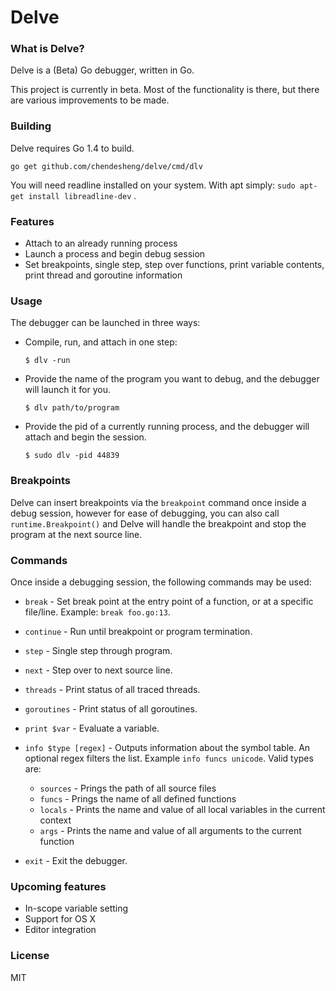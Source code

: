 # Delve

### What is Delve?

Delve is a (Beta) Go debugger, written in Go.

This project is currently in beta. Most of the functionality is there, but there are various improvements to be made.

### Building

Delve requires Go 1.4 to build.

```
go get github.com/chendesheng/delve/cmd/dlv
```

You will need readline installed on your system. With apt simply: `sudo apt-get install libreadline-dev` .

### Features

* Attach to an already running process
* Launch a process and begin debug session
* Set breakpoints, single step, step over functions, print variable contents, print thread and goroutine information

### Usage

The debugger can be launched in three ways:

* Compile, run, and attach in one step:

	```
	$ dlv -run
	```

* Provide the name of the program you want to debug, and the debugger will launch it for you.

	```
	$ dlv path/to/program
	```

* Provide the pid of a currently running process, and the debugger will attach and begin the session.

	```
	$ sudo dlv -pid 44839
	```

### Breakpoints

Delve can insert breakpoints via the `breakpoint` command once inside a debug session, however for ease of debugging, you can also call `runtime.Breakpoint()` and Delve will handle the breakpoint and stop the program at the next source line.

### Commands

Once inside a debugging session, the following commands may be used:

* `break` - Set break point at the entry point of a function, or at a specific file/line. Example: `break foo.go:13`.

* `continue` - Run until breakpoint or program termination.

* `step` - Single step through program.

* `next` - Step over to next source line.

* `threads` - Print status of all traced threads.

* `goroutines` - Print status of all goroutines.

* `print $var` - Evaluate a variable.

* `info $type [regex]` - Outputs information about the symbol table. An optional regex filters the list. Example `info funcs unicode`. Valid types are:
  * `sources` - Prings the path of all source files
  * `funcs` - Prings the name of all defined functions
  * `locals` - Prints the name and value of all local variables in the current context
  * `args` - Prints the name and value of all arguments to the current function

* `exit` - Exit the debugger.


### Upcoming features

* In-scope variable setting
* Support for OS X
* Editor integration

### License

MIT
